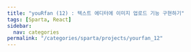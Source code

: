 ```yaml
---
title: "youRfan (12) : 텍스트 에디터에 이미지 업로드 기능 구현하기"
tags: [Sparta, React]
sidebar:
  nav: categories
permalink: "/categories/sparta/projects/yourfan_12"
---
```


<div class="article__content" markdown="1">

</div>

